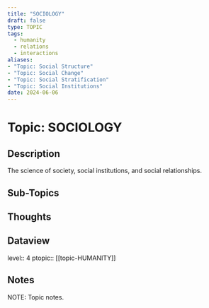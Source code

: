 ```yaml
---
title: "SOCIOLOGY"
draft: false
type: TOPIC
tags:
  - humanity
  - relations
  - interactions
aliases: 
- "Topic: Social Structure"
- "Topic: Social Change"
- "Topic: Social Stratification"
- "Topic: Social Institutions"
date: 2024-06-06
---
```

# Topic: SOCIOLOGY
## Description
The science of society, social institutions, and social relationships.

## Sub-Topics

## Thoughts

## Dataview
level:: 4
ptopic:: [[topic-HUMANITY]]

## Notes
NOTE: Topic notes.